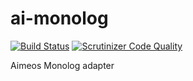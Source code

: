 ai-monolog
==========
[![Build Status](https://travis-ci.org/aimeos/ai-monolog.svg)](https://travis-ci.org/aimeos/ai-monolog)
[![Scrutinizer Code Quality](https://scrutinizer-ci.com/g/aimeos/ai-monolog/badges/quality-score.png?b=master)](https://scrutinizer-ci.com/g/aimeos/ai-monolog/?branch=master)

Aimeos Monolog adapter
